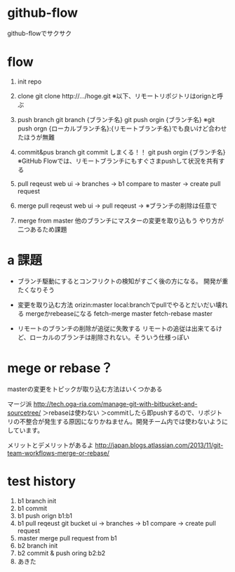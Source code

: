 github-flow
====

github-flowでサクサク

flow
===
1. init repo

2. clone
  git clone http://.../hoge.git
  ※以下、リモートリポジトリはorignと呼ぶ

3. push branch
  git branch {ブランチ名}
  git push orgin {ブランチ名}
  ※git push orgn {ローカルブランチ名}:{リモートブランチ名}でも良いけど合わせたほうが無難

4. commit&pus branch
  git commit しまくる！！
  git push orgin {ブランチ名}
  ※GitHub Flowでは、リモートブランチにもすぐさまpushして状況を共有する

5. pull reqeust
	web ui -> branches -> b1 compare to master -> create pull request

6. merge pull reqeust
	web ui -> pull reqeust -> 
	※ブランチの削除は任意で

7. merge from master
	他のブランチにマスターの変更を取り込もう
	やり方が二つあるため課題

a
課題
===

* ブランチ駆動にするとコンフリクトの検知がすごく後の方になる。
開発が重たくなりそう

* 変更を取り込む方法
orizin:master local:branchでpullでやるとだいだい壊れる
mergeかrebeaseになる
fetch-merge master
fetch-rebase master

* リモートのブランチの削除が追従に失敗する
リモートの追従は出来てるけど、ローカルのブランチは削除されない。そういう仕様っぽい

mege or rebase？
===
masterの変更をトピックが取り込む方法はいくつかある
                                                         
マージ派
http://tech.oga-ria.com/manage-git-with-bitbucket-and-sourcetree/
＞rebaseは使わない
＞commitしたら即pushするので、リポジトリの不整合が発生する原因になりかねません。開発チーム内では使わないようにしています。

メリットとデメリットがあるよ
http://japan.blogs.atlassian.com/2013/11/git-team-workflows-merge-or-rebase/


test history
===
1. b1 branch init
2. b1 commit
3. b1 push orign b1:b1
4. b1 pull reqeust
  git bucket ui -> branches -> b1 compare -> create pull request
5. master merge pull request from b1
6. b2 branch init
7. b2 commit & push oring b2:b2
8. あきた


